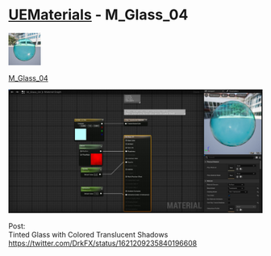 # <a href="..">UEMaterials</a> - M_Glass_04
<img src="M_Glass_04_00.jpeg" width="64px" /><br/>

<a href="../M_Glass_04.uasset">M_Glass_04</a><br/>

<img src="M_Glass_04_01.jpeg" width="640px" /><br/>


Post:<br/>
Tinted Glass with Colored Translucent Shadows<br/>
<a href="https://twitter.com/DrkFX/status/1621209235840196608">https://twitter.com/DrkFX/status/1621209235840196608</a><br/>